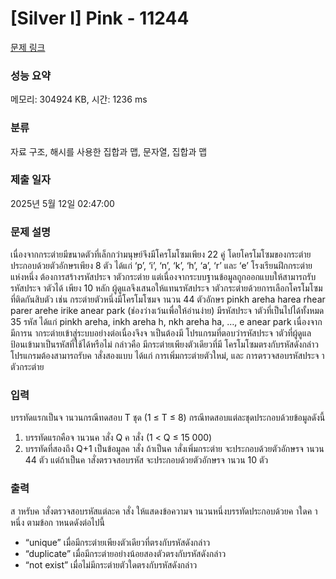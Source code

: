 # [Silver I] Pink - 11244 

[문제 링크](https://www.acmicpc.net/problem/11244) 

### 성능 요약

메모리: 304924 KB, 시간: 1236 ms

### 분류

자료 구조, 해시를 사용한 집합과 맵, 문자열, 집합과 맵

### 제출 일자

2025년 5월 12일 02:47:00

### 문제 설명

<p>เนื่องจากกระต่ายมีขนาดตัวที่เล็กกว่ามนุษย์จึงมีโครโมโซมเพียง 22 คู่ โดยโครโมโซมของกระต่าย ประกอบด้วยตัวอักษรเพียง 8 ตัว ได้แก่ ‘p’, ‘i’, ‘n’, ‘k’, ‘h’, ‘a’, ‘r’ และ ‘e’ โรงเรียนฝึกกระต่ายแห่งหนึ่ง ต้องการสร้างรหัสประจ าตัวกระต่าย แต่เนื่องจากระบบฐานข้อมูลถูกออกแบบให้สามารถรับรหัสประจ าตัวได้ เพียง 10 หลัก ผู้ดูแลจึงเสนอให้แทนรหัสประจ าตัวกระต่ายด้วยการเลือกโครโมโซมที่ติดกันสิบตัว เช่น กระต่ายตัวหนึ่งมีโครโมโซมจ านวน 44 ตัวอักษร pinkh areha harea rhear parer arehe irike anear park (ช่องว่างเว้นเพื่อให้อ่านง่าย) มีรหัสประจ าตัวที่เป็นไปได้ทั้งหมด 35 รหัส ได้แก่ pinkh areha, inkh areha h, nkh areha ha, …, e anear park เนื่องจากมีการน ากระต่ายเข้าสู่ระบบอย่างต่อเนื่องจึงจ าเป็นต้องมี โปรแกรมที่ตอบว่ารหัสประจ าตัวที่ผู้ดูแลป้อนเข้ามาเป็นรหัสที่ใช้ได้หรือไม่ กล่าวคือ มีกระต่ายเพียงตัวเดียวที่มี โครโมโซมตรงกับรหัสดังกล่าว โปรแกรมต้องสามารถรับค าสั่งสองแบบ ได้แก่ การเพิ่มกระต่ายตัวใหม่, และ การตรวจสอบรหัสประจ าตัวกระต่าย</p>

### 입력 

 <p>บรรทัดแรกเป็นจ านวนกรณีทดสอบ T ชุด (1 ≤ T ≤ 8) กรณีทดสอบแต่ละชุดประกอบด้วยข้อมูลดังนี้</p>

<ol>
	<li>บรรทัดแรกคือจ านวนค าสั่ง Q ค าสั่ง (1 < Q ≤ 15 000)</li>
	<li>บรรทัดที่สองถึง Q+1 เป็นข้อมูลค าสั่ง ถ้าเป็นค าสั่งเพิ่มกระต่าย จะประกอบด้วยตัวอักษรจ านวน 44 ตัว แต่ถ้าเป็นค าสั่งตรวจสอบรหัส จะประกอบด้วยตัวอักษรจ านวน 10 ตัว</li>
</ol>

### 출력 

 <p>ส าหรับค าสั่งตรวจสอบรหัสแต่ละค าสั่ง ให้แสดงข้อความจ านวนหนึ่งบรรทัดประกอบด้วยค าใดค าหนึ่ง ตามข้อก าหนดดังต่อไปนี้</p>

<ul>
	<li>“unique” เมื่อมีกระต่ายเพียงตัวเดียวที่ตรงกับรหัสดังกล่าว</li>
	<li>“duplicate” เมื่อมีกระต่ายอย่างน้อยสองตัวตรงกับรหัสดังกล่าว</li>
	<li>“not exist” เมื่อไม่มีกระต่ายตัวใดตรงกับรหัสดังกล่าว</li>
</ul>

